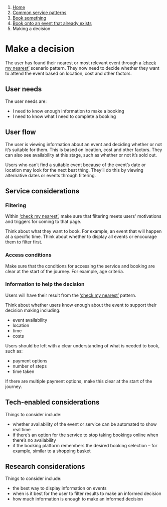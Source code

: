 1.  [Home](/docs/core/contents)
2.	[Common service patterns](/docs/core/common-service-patterns/overview)
3.  [Book something](/docs/core/common-service-patterns/service-patterns/book-something/overview)
4.  [Book onto an event that already exists](/docs/core/common-service-patterns/service-patterns/book-something/book-onto-an-event-that-already-exists/overview)
5.  Making a decision

# Make a decision
The user has found their nearest or most relevant event through a [‘check my nearest’](/docs/core/common-service-patterns/service-patterns/check-something/check-my-nearest-or-most-relevant/overview) scenario pattern. They now need to decide whether they want to attend the event based on location, cost and other factors. 

## User needs

The user needs are:

* I need to know enough information to make a booking
* I need to know what I need to complete a booking

## User flow

The user is viewing information about an event and deciding whether or not it’s suitable for them. This is based on location, cost and other factors. They can also see availability at this stage, such as whether or not it’s sold out.

Users who can’t find a suitable event because of the event’s date or location may look for the next best thing. They’ll do this by viewing alternative dates or events through filtering. 

## Service considerations

### Filtering

Within [‘check my nearest’](/docs/core/common-service-patterns/service-patterns/check-something/check-my-nearest-or-most-relevant/overview), make sure that filtering meets users' motivations and triggers for coming to that page.

Think about what they want to book. For example, an event that will happen at a specific time. Think about whether to display all events or encourage them to filter first.

### Access conditions

Make sure that the conditions for accessing the service and booking are clear at the start of the journey. For example, age criteria.

### Information to help the decision

Users will have their result from the [‘check my nearest’](/docs/core/common-service-patterns/service-patterns/check-something/check-my-nearest-or-most-relevant/overview) pattern.

Think about whether users know enough about the event to support their decision making including:

* event availability
* location
* time
* costs

Users should be left with a clear understanding of what is needed to book, such as:

* payment options
* number of steps
* time taken

If there are multiple payment options, make this clear at the start of the journey. 

## Tech-enabled considerations

Things to consider include:

* whether availability of the event or service can be automated to show real time
* if there’s an option for the service to stop taking bookings online when there’s no availability 
* if the booking platform remembers the desired booking selection – for example, similar to a shopping basket

## Research considerations

Things to consider include:

* the best way to display information on events
* when is it best for the user to filter results to make an informed decision
* how much information is enough to make an informed decision
